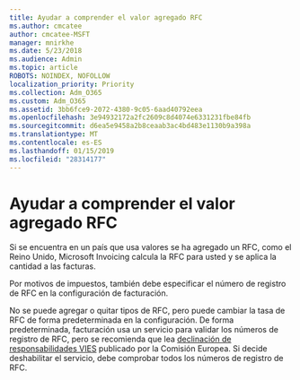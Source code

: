 ```yaml
---
title: Ayudar a comprender el valor agregado RFC
ms.author: cmcatee
author: cmcatee-MSFT
manager: mnirkhe
ms.date: 5/23/2018
ms.audience: Admin
ms.topic: article
ROBOTS: NOINDEX, NOFOLLOW
localization_priority: Priority
ms.collection: Adm_O365
ms.custom: Adm_O365
ms.assetid: 3bb6fce9-2072-4380-9c05-6aad40792eea
ms.openlocfilehash: 3e94932172a2fc2609c8d4074e6331231fbe84fb
ms.sourcegitcommit: d6ea5e9458a2b8ceaab3ac4bd483e1130b9a398a
ms.translationtype: MT
ms.contentlocale: es-ES
ms.lasthandoff: 01/15/2019
ms.locfileid: "28314177"
---
```

# <a name="help-understanding-value-added-tax-vat"></a>Ayudar a comprender el valor agregado RFC

Si se encuentra en un país que usa valores se ha agregado un RFC, como el Reino Unido, Microsoft Invoicing calcula la RFC para usted y se aplica la cantidad a las facturas.
  
Por motivos de impuestos, también debe especificar el número de registro de RFC en la configuración de facturación.
  
No se puede agregar o quitar tipos de RFC, pero puede cambiar la tasa de RFC de forma predeterminada en la configuración. De forma predeterminada, facturación usa un servicio para validar los números de registro de RFC, pero se recomienda que lea [declinación de responsabilidades VIES](https://go.microsoft.com/fwlink/?LinkID=841741) publicado por la Comisión Europea. Si decide deshabilitar el servicio, debe comprobar todos los números de registro de RFC. 
  

